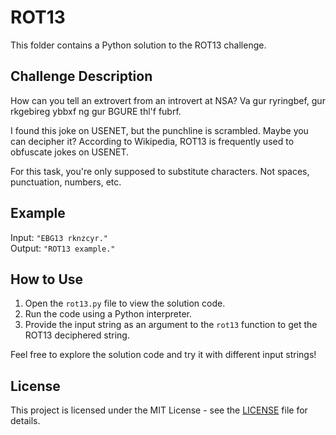 # ROT13

This folder contains a Python solution to the ROT13 challenge.

## Challenge Description

How can you tell an extrovert from an introvert at NSA?
Va gur ryringbef, gur rkgebireg ybbxf ng gur BGURE thl'f fubrf.

I found this joke on USENET, but the punchline is scrambled. Maybe you can decipher it?
According to Wikipedia, ROT13 is frequently used to obfuscate jokes on USENET.

For this task, you're only supposed to substitute characters. Not spaces, punctuation, numbers, etc.

## Example

Input: `"EBG13 rknzcyr."`  
Output: `"ROT13 example."`

## How to Use

1. Open the `rot13.py` file to view the solution code.
2. Run the code using a Python interpreter.
3. Provide the input string as an argument to the `rot13` function to get the ROT13 deciphered string.

Feel free to explore the solution code and try it with different input strings!

## License

This project is licensed under the MIT License - see the [LICENSE](LICENSE) file for details.
